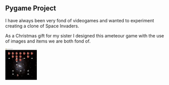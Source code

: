 ## Pygame Project

I have always been very fond of videogames and wanted to experiment creating a clone of Space Invaders.

As a Christmas gift for my sister I designed this ameteour game with the use of images and items we are both fond of. 

<img src="https://github.com/emilianopp/pygame/blob/main/demo.png" width="100" height="100">
